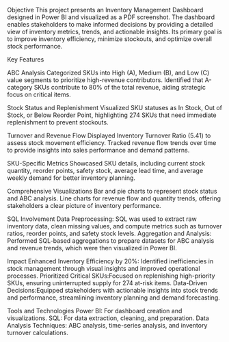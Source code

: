 Objective
This project presents an Inventory Management Dashboard designed in Power BI and visualized as a PDF screenshot. The dashboard enables stakeholders to make informed decisions by providing a detailed view of inventory metrics, trends, and actionable insights. Its primary goal is to improve inventory efficiency, minimize stockouts, and optimize overall stock performance.

Key Features

ABC Analysis
Categorized SKUs into High (A), Medium (B), and Low (C) value segments to prioritize high-revenue contributors.
Identified that A-category SKUs contribute to 80% of the total revenue, aiding strategic focus on critical items.

Stock Status and Replenishment
Visualized SKU statuses as In Stock, Out of Stock, or Below Reorder Point, highlighting 274 SKUs that need immediate replenishment to prevent stockouts.

Turnover and Revenue Flow
Displayed Inventory Turnover Ratio (5.41) to assess stock movement efficiency.
Tracked revenue flow trends over time to provide insights into sales performance and demand patterns.

SKU-Specific Metrics
Showcased SKU details, including current stock quantity, reorder points, safety stock, average lead time, and average weekly demand for better inventory planning.

Comprehensive Visualizations
Bar and pie charts to represent stock status and ABC analysis.
Line charts for revenue flow and quantity trends, offering stakeholders a clear picture of inventory performance.

SQL Involvement
Data Preprocessing:
SQL was used to extract raw inventory data, clean missing values, and compute metrics such as turnover ratios, reorder points, and safety stock levels.
Aggregation and Analysis:
Performed SQL-based aggregations to prepare datasets for ABC analysis and revenue trends, which were then visualized in Power BI.

Impact
Enhanced Inventory Efficiency by 20%: Identified inefficiencies in stock management through visual insights and improved operational processes.
Prioritized Critical SKUs:Focused on replenishing high-priority SKUs, ensuring uninterrupted supply for 274 at-risk items.
Data-Driven Decisions:Equipped stakeholders with actionable insights into stock trends and performance, streamlining inventory planning and demand forecasting.

Tools and Technologies
Power BI: For dashboard creation and visualizations.
SQL: For data extraction, cleaning, and preparation.
Data Analysis Techniques: ABC analysis, time-series analysis, and inventory turnover calculations.
